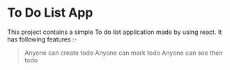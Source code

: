 # To Do List App

This project contains a simple To do list application made by using react.
It has following features :-
> Anyone can create todo
> Anyone can mark todo
> Anyone can see their todo
